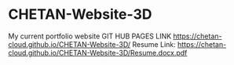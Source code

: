 # CHETAN-Website-3D
My current portfolio website
GIT HUB PAGES LINK
https://chetan-cloud.github.io/CHETAN-Website-3D/
Resume Link: https://chetan-cloud.github.io/CHETAN-Website-3D/Resume.docx.pdf 
